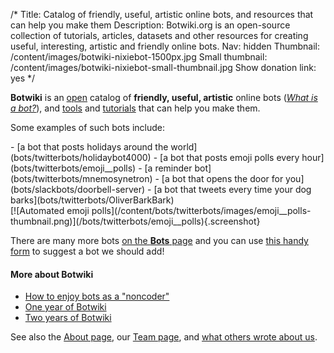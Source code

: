 /*
Title: Catalog of friendly, useful, artistic online bots, and resources that can help you make them
Description: Botwiki.org is an open-source collection of tutorials, articles, datasets and other resources for creating useful, interesting, artistic and friendly online bots.
Nav: hidden
Thumbnail: /content/images/botwiki-nixiebot-1500px.jpg
Small thumbnail: /content/images/botwiki-nixiebot-small-thumbnail.jpg
Show donation link: yes
*/

**Botwiki** is an [open](https://github.com/botwiki/botwiki.org) catalog of **friendly, useful, artistic** online bots ([*What is a bot?*](/bots/)), and [tools](/resources/) and [tutorials](/tutorials/) that can help you make them.

Some examples of such bots include:


<div class="row">
  <div class="col-sm-12 col-md-7 no-pad" markdown=1>
- [a bot that posts holidays around the world](bots/twitterbots/holidaybot4000)
- [a bot that posts emoji polls every hour](bots/twitterbots/emoji__polls)
- [a reminder bot](bots/twitterbots/mnemosynetron)
- [a bot that opens the door for you](bots/slackbots/doorbell-server)
- [a bot that tweets every time your dog barks](bots/twitterbots/OliverBarkBark)
  </div>
  <div class="col-sm-12 col-md-5" markdown=1>
[![Automated emoji polls](/content/bots/twitterbots/images/emoji__polls-thumbnail.png)](/bots/twitterbots/emoji__polls){.screenshot}
  </div>
</div>

<!--
<div class="container-fluid no-pad">
  <div class="row no-pad">
    <div class="col no-pad" markdown=1>
[![Automated emoji polls](/content/bots/twitterbots/images/emoji__polls-thumbnail.png)](/bots/twitterbots/emoji__polls){.screenshot}
    </div>
    <div class="col no-pad" markdown=1>
[![Automated emoji polls](/content/bots/twitterbots/images/emoji__polls-thumbnail.png)](/bots/twitterbots/emoji__polls){.screenshot}
    </div>
    <div class="col no-pad" markdown=1>
[![Automated emoji polls](/content/bots/twitterbots/images/emoji__polls-thumbnail.png)](/bots/twitterbots/emoji__polls){.screenshot}
    </div>
    <div class="col no-pad" markdown=1>
[![Automated emoji polls](/content/bots/twitterbots/images/emoji__polls-thumbnail.png)](/bots/twitterbots/emoji__polls){.screenshot}
    </div>
    <div class="col no-pad" markdown=1>
[![Automated emoji polls](/content/bots/twitterbots/images/emoji__polls-thumbnail.png)](/bots/twitterbots/emoji__polls){.screenshot}
    </div>
  </div>
</div>
-->

There are many more bots [on the **Bots** page](bots/) and you can use [this handy form](https://botwiki.org/submit-your-bot) to suggest a bot we should add!

#### More about Botwiki

- [How to enjoy bots as a "noncoder"](/articles/how-to-enjoy-bots-as-a-noncoder)
- [One year of Botwiki](/blog/2016-07-13-botwiki-one-year) 
- [Two years of Botwiki](/blog/2017-07-12-botwiki-two-years) 


See also the [About page](/about), our [Team page](/about/team), and [what others wrote about us](/about/press).
